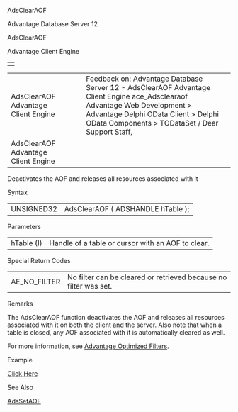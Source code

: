 AdsClearAOF




Advantage Database Server 12  

AdsClearAOF

Advantage Client Engine

|  |
| --- |
|  |

|  |  |  |  |  |
| --- | --- | --- | --- | --- |
| AdsClearAOF  Advantage Client Engine |  |  | Feedback on: Advantage Database Server 12 - AdsClearAOF Advantage Client Engine ace\_Adsclearaof Advantage Web Development > Advantage Delphi OData Client > Delphi OData Components > TODataSet / Dear Support Staff, |  |
| AdsClearAOF  Advantage Client Engine |  |  |  |  |

Deactivates the AOF and releases all resources associated with it

Syntax

|  |  |
| --- | --- |
| UNSIGNED32 | AdsClearAOF ( ADSHANDLE hTable ); |

Parameters

|  |  |
| --- | --- |
| hTable (I) | Handle of a table or cursor with an AOF to clear. |

Special Return Codes

|  |  |
| --- | --- |
| AE\_NO\_FILTER | No filter can be cleared or retrieved because no filter was set. |

Remarks

The AdsClearAOF function deactivates the AOF and releases all resources associated with it on both the client and the server. Also note that when a table is closed, any AOF associated with it is automatically cleared as well.

For more information, see [Advantage Optimized Filters](master_advantage_optimized_filters.htm).

Example

[Click Here](ace_aof_and_encryption_examples.htm#adsclearaof_example)

See Also

[AdsSetAOF](ace_adssetaof.htm)